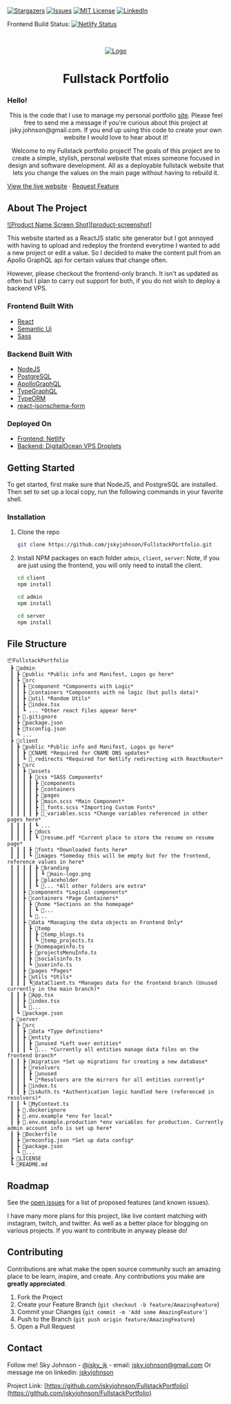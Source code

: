 [![Stargazers][stars-shield]][stars-url]
[![Issues][issues-shield]][issues-url]
[![MIT License][license-shield]][license-url]
[![LinkedIn][linkedin-shield]][linkedin-url]

Frontend Build Status: 
[![Netlify Status](https://api.netlify.com/api/v1/badges/a90a1699-d7e5-4653-9c8c-c43cbc3c4638/deploy-status)](https://app.netlify.com/sites/skyjohnson/deploys)

<!--
Admin Portal Build Status: 
[![Netlify Status](https://api.netlify.com/api/v1/badges/8366ad4c-fd65-476c-869f-9c346ea51ef9/deploy-status)](https://app.netlify.com/sites/portfolioadmin/deploys)

Backend Deploy Status:
-->


<!-- PROJECT LOGO -->
<br />
<p align="center">
  <a href="https://github.com/jskyjohnson/FullstackPortfolio">
    <img src="https://i.imgur.com/zitO1cF.gif" alt="Logo">
  </a>

  <h1 align="center">Fullstack Portfolio</h1>

  <h3>Hello! </h3>
  <p align="center">
This is the code that I use to manage my personal portfolio <a href="https://skyjohnson.me">site</a>. Please feel free to send me a message if you're curious about this project at jsky.johnson@gmail.com. If you end up using this code to create your own website I would love to hear about it! 
  </p>
  
  <p align="center">  
    Welcome to my Fullstack portfolio project! The goals of this project are to create a simple, stylish, personal website that mixes someone focused in design and software development. All as a deployable fullstack website that lets you change the values on the main page without having to rebuild it.
    
<!--     <a href="https://github.com/github_username/repo_name"><strong>Explore the docs »</strong></a> -->
<a href="https://skyjohnson.me/">View the live website</a>
    <!-- ·
    <a href="https://github.com/github_username/repo_name/issues">Report Bug</a>-->
    ·
    <a href="https://github.com/jskyjohnson/FullstackPortfolio/issues">Request Feature</a> 
  </p>
</p>

<!--- TABLE OF CONTENTS 
<details open="open">
  <summary><h2 style="display: inline-block">Table of Contents</h2></summary>
  <ol>
    <li>
      <a href="#about-the-project">About The Project</a>
      <ul>
        <li><a href="#built-with">Built With</a></li>
      </ul>
    </li>
    <li>
      <a href="#getting-started">Getting Started: Frontend Only</a>
      <ul>
        <li><a href="#prerequisites">Prerequisites</a></li>
        <li><a href="#installation">Installation</a></li>
      </ul>
    </li>
    <li>
      <a href="#getting-started">Getting Started: Fullstack</a>
      <ul>
        <li><a href="#prerequisites">Prerequisites</a></li>
        <li><a href="#installation">Installation</a></li>
      </ul>
    </li>
    <li><a href="#usage">Usage</a></li>
    <li><a href="#roadmap">Roadmap</a></li>
    <li><a href="#contributing">Contributing</a></li>
    <li><a href="#license">License</a></li>
    <li><a href="#contact">Contact</a></li>
    <li><a href="#acknowledgements">Acknowledgements</a></li>
  </ol>
</details>
--->


<!-- ABOUT THE PROJECT -->
## About The Project

[![Product Name Screen Shot][product-screenshot]](https://example.com)

This website started as a ReactJS static site generator but I got annoyed with having to upload and redeploy the frontend everytime I wanted to add a new project or edit a value. So I decided to make the content pull from an Apollo GraphQL api for certain values that change often.

However, please checkout the frontend-only branch. It isn't as updated as often but I plan to carry out support for both, if you do not wish to deploy a backend VPS.


### Frontend Built With
* [React](https://reactjs.org/)
* [Semantic Ui](https://react.semantic-ui.com/)
* [Sass](https://sass-lang.com/)

### Backend Built With
* [NodeJS](https://nodejs.org/en/)
* [PostgreSQL](https://www.postgresql.org/)
* [ApolloGraphQL](https://www.apollographql.com/)
* [TypeGraphQL](https://typegraphql.com/)
* [TypeORM](https://typeorm.io/)
* [react-jsonschema-form](https://react-jsonschema-form.readthedocs.io/en/latest/)

### Deployed On
* [Frontend: Netlify](https://www.netlify.com/)
* [Backend: DigitalOcean VPS Droplets](https://www.digitalocean.com/)


<!-- GETTING STARTED -->
## Getting Started

To get started, first make sure that NodeJS, and PostgreSQL are installed. Then set to set up a local copy, run the following commands in your favorite shell.

### Installation
1. Clone the repo
   ```sh
   git clone https://github.com/jskyjohnson/FullstackPortfolio.git
   ```
2. Install NPM packages on each folder `admin`, `client`, `server`:
  Note, if you are just using the frontend, you will only need to install the client.
     ```sh
   cd client
   npm install
   ```
   ```sh
   cd admin
   npm install
   ```
   ```sh
   cd server
   npm install
   ```
   
## File Structure
```
📦FullstackPortfolio
 ┣ 📂admin
 ┃ ┣ 📂public *Public info and Manifest, Logos go here*
 ┃ ┣ 📂src
 ┃ ┃ ┣ 📂component *Components with Logic*
 ┃ ┃ ┣ 📂containers *Components with no logic (but pulls data)*
 ┃ ┃ ┣ 📂util *Random Utils*
 ┃ ┃ ┣ 📜index.tsx
 ┃ ┃ ┗ ... *Other react files appear here*
 ┃ ┣ 📜.gitignore
 ┃ ┣ 📜package.json
 ┃ ┣ 📜tsconfig.json
 ┃ ┗ ...
 ┣ 📂client
 ┃ ┣ 📂public *Public info and Manifest, Logos go here*
 ┃ ┃ ┣ 📜CNAME *Required for CNAME DNS updates*
 ┃ ┃ ┗ 📜_redirects *Required for Netlify redirecting with ReactRouter*
 ┃ ┣ 📂src
 ┃ ┃ ┣ 📂assets
 ┃ ┃ ┃ ┣ 📂css *SASS Components*
 ┃ ┃ ┃ ┃ ┣ 📂components
 ┃ ┃ ┃ ┃ ┣ 📂containers
 ┃ ┃ ┃ ┃ ┣ 📂pages
 ┃ ┃ ┃ ┃ ┣ 📜main.scss *Main Component*
 ┃ ┃ ┃ ┃ ┣ 📜_fonts.scss *Importing Custom Fonts*
 ┃ ┃ ┃ ┃ ┣ 📜_variables.scss *Change variables referenced in other pages here*
 ┃ ┃ ┃ ┃ ┗ ...
 ┃ ┃ ┃ ┣ 📂docs
 ┃ ┃ ┃ ┃ ┗ 📜resume.pdf *Current place to store the resume on resume page*
 ┃ ┃ ┃ ┣ 📂fonts *Downloaded fonts here*
 ┃ ┃ ┃ ┗ 📂images *Someday this will be empty but for the frontend, reference values in here*
 ┃ ┃ ┃ ┃ ┣ 📂branding
 ┃ ┃ ┃ ┃ ┃ ┗ 📜main-logo.png
 ┃ ┃ ┃ ┃ ┣ 📂placeholder
 ┃ ┃ ┃ ┃ ┗ 📂... *All other folders are extra*
 ┃ ┃ ┣ 📂components *Logical components*
 ┃ ┃ ┣ 📂containers *Page Containers*
 ┃ ┃ ┃ ┣ 📂home *Sections on the homepage*
 ┃ ┃ ┃ ┃ ┗ 📜...
 ┃ ┃ ┃ ┗ 📜...
 ┃ ┃ ┣ 📂data *Managing the data objects on Frontend Only*
 ┃ ┃ ┃ ┣ 📂temp
 ┃ ┃ ┃ ┃ ┣ 📜temp_blogs.ts
 ┃ ┃ ┃ ┃ ┗ 📜temp_projects.ts
 ┃ ┃ ┃ ┣ 📜homepageinfo.ts
 ┃ ┃ ┃ ┣ 📜projectsMenuInfo.ts
 ┃ ┃ ┃ ┣ 📜socialsinfo.ts
 ┃ ┃ ┃ ┗ 📜userinfo.ts
 ┃ ┃ ┣ 📂pages *Pages*
 ┃ ┃ ┣ 📂utils *Utils*
 ┃ ┃ ┃ ┗📜dataClient.ts *Manages data for the frontend branch (Unused currently in the main branch)*
 ┃ ┃ ┣ 📜App.tsx
 ┃ ┃ ┣ 📜index.tsx
 ┃ ┃ ┗ 📜...
 ┃ ┗ 📜package.json
 ┣ 📂server
 ┃ ┣ 📂src
 ┃ ┃ ┣ 📂data *Type definitions*
 ┃ ┃ ┣ 📂entity
 ┃ ┃ ┃ ┣ 📂unused *Left over entities*
 ┃ ┃ ┃ ┗ 📜... *Currently all entities manage data files on the frontend branch*
 ┃ ┃ ┣ 📂migration *Set up migrations for creating a new database*
 ┃ ┃ ┣ 📂resolvers
 ┃ ┃ ┃ ┣ 📂unused
 ┃ ┃ ┃ ┗ 📜*Resolvers are the mirrors for all entities currently*
 ┃ ┃ ┣ 📜index.ts
 ┃ ┃ ┣ 📜isAuth.ts *Authentication logic handled here (referenced in resolvers)*
 ┃ ┃ ┗ 📜MyContext.ts
 ┃ ┣ 📜.dockerignore
 ┃ ┣ 📜.env.example *env for local*
 ┃ ┣ 📜.env.example.production *env variables for production. Currently admin account info is set up here*
 ┃ ┣ 📜Dockerfile
 ┃ ┣ 📜ormconfig.json *Set up data config*
 ┃ ┣ 📜package.json
 ┃ ┗ 📜...
 ┣ 📜LICENSE
 ┗ 📜README.md
 ```

<!-- USAGE EXAMPLES -->
<!---
## Usage

Use this space to show useful examples of how a project can be used. Additional screenshots, code examples and demos work well in this space. You may also link to more resources.

_For more examples, please refer to the [Documentation](https://example.com)_

--->

<!-- ROADMAP -->
## Roadmap

See the [open issues](https://github.com/jskyjohnson/FullstackPortfolio/issues) for a list of proposed features (and known issues).

I have many more plans for this project, like live content matching with instagram, twitch, and twitter. As well as a better place for blogging on various projects. If you want to contribute in anyway please do!



<!-- CONTRIBUTING -->
## Contributing

Contributions are what make the open source community such an amazing place to be learn, inspire, and create. Any contributions you make are **greatly appreciated**.

1. Fork the Project
2. Create your Feature Branch (`git checkout -b feature/AmazingFeature`)
3. Commit your Changes (`git commit -m 'Add some AmazingFeature'`)
4. Push to the Branch (`git push origin feature/AmazingFeature`)
5. Open a Pull Request


<!-- CONTACT -->
## Contact

Follow me! Sky Johnson - [@isky_jk](https://twitter.com/isky_jk) - email: jsky.johnson@gmail.com
Or message me on linkedin: [jskyjohnson](https://www.linkedin.com/in/jskyjohnson/)

Project Link: [https://github.com/jskyjohnson/FullstackPortfolio](https://github.com/jskyjohnson/FullstackPortfolio)

<!-- MARKDOWN LINKS & IMAGES -->
<!-- https://www.markdownguide.org/basic-syntax/#reference-style-links -->
[contributors-shield]: https://img.shields.io/github/contributors/jskyjohnson/FullstackPortfolio.svg?style=for-the-badge
[contributors-url]: https://github.com/jskyjohnson/repo/graphs/contributors
[forks-shield]: https://img.shields.io/github/forks/jskyjohnson/FullstackPortfolio.svg?style=for-the-badge
[forks-url]: https://github.com/jskyjohnson/FullstackPortfolio/network/members
[stars-shield]: https://img.shields.io/github/stars/jskyjohnson/FullstackPortfolio.svg?style=for-the-badge
[stars-url]: https://github.com/jskyjohnson/FullstackPortfolio/stargazers
[issues-shield]: https://img.shields.io/github/issues/jskyjohnson/FullstackPortfolio.svg?style=for-the-badge
[issues-url]: https://github.com/jskyjohnson/FullstackPortfolio/issues
[license-shield]: https://img.shields.io/github/license/jskyjohnson/FullstackPortfolio.svg?style=for-the-badge
[license-url]: https://github.com/jskyjohnson/FullstackPortfolio/blob/master/LICENSE.txt
[linkedin-shield]: https://img.shields.io/badge/-LinkedIn-black.svg?style=for-the-badge&logo=linkedin&colorB=555
[linkedin-url]: https://www.linkedin.com/in/jskyjohnson/
